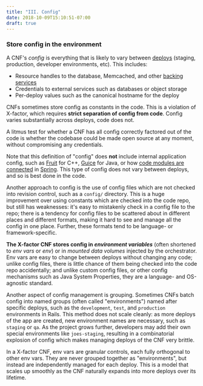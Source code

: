 ```yaml
---
title: "III. Config"
date: 2018-10-09T15:10:51-07:00
draft: true
---
```

### Store config in the environment

A CNF's *config* is everything that is likely to vary between [deploys](./codebase) (staging, production, developer environments, etc).  This includes:

* Resource handles to the database, Memcached, and other [backing services](./backing-services)
* Credentials to external services such as databases or object storage
* Per-deploy values such as the canonical hostname for the deploy

CNFs sometimes store config as constants in the code.  This is a violation of X-factor, which requires **strict separation of config from code**.  Config varies substantially across deploys, code does not.

A litmus test for whether a CNF has all config correctly factored out of the code is whether the codebase could be made open source at any moment, without compromising any credentials.

Note that this definition of "config" does **not** include internal application config, such as [Fruit](https://github.com/google/fruit) for C++, [Guice](https://github.com/google/guice) for Java, or how [code modules are connected](http://docs.spring.io/spring/docs/current/spring-framework-reference/html/beans.html) in [Spring](http://spring.io/).  This type of config does not vary between deploys, and so is best done in the code.

Another approach to config is the use of config files which are not checked into revision control, such as a `config/` directory.  This is a huge improvement over using constants which are checked into the code repo, but still has weaknesses: it's easy to mistakenly check in a config file to the repo; there is a tendency for config files to be scattered about in different places and different formats, making it hard to see and manage all the config in one place.  Further, these formats tend to be language- or framework-specific.

**The X-factor CNF stores config in *environment variables*** (often shortened to *env vars* or *env*) or in *mounted data volumes* injected by the orchestrator.  Env vars are easy to change between deploys without changing any code; unlike config files, there is little chance of them being checked into the code repo accidentally; and unlike custom config files, or other config mechanisms such as Java System Properties, they are a language- and OS-agnostic standard.

Another aspect of config management is grouping.  Sometimes CNFs batch config into named groups (often called "environments") named after specific deploys, such as the `development`, `test`, and `production` environments in Rails.  This method does not scale cleanly: as more deploys of the app are created, new environment names are necessary, such as `staging` or `qa`.  As the project grows further, developers may add their own special environments like `joes-staging`, resulting in a combinatorial explosion of config which makes managing deploys of the CNF very brittle.

In a X-factor CNF, env vars are granular controls, each fully orthogonal to other env vars.  They are never grouped together as "environments", but instead are independently managed for each deploy.  This is a model that scales up smoothly as the CNF naturally expands into more deploys over its lifetime.
